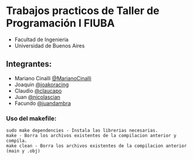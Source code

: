 # Trabajos practicos de Taller de Programación I FIUBA

- Facultad de Ingenieria
- Universidad de Buenos Aires

## Integrantes:

- Mariano Cinalli [@MarianoCinalli](https://github.com/MarianoCinalli)
- Joaquin [@joakoracing](https://github.com/joakoracing)
- Claudio [@claucapo](https://github.com/claucapo)
- Juan [@nicolascian](https://github.com/nicolascian)
- Facundo [@juandambra](https://github.com/juandambra)

### Uso del makefile:
	sudo make dependencies - Instala las librerias necesarias.
	make - Borra los archivos existentes de la compilacion anterior y compila.
	make clean - Borra los archivos existentes de la compilacion anterior (main y .obj)
